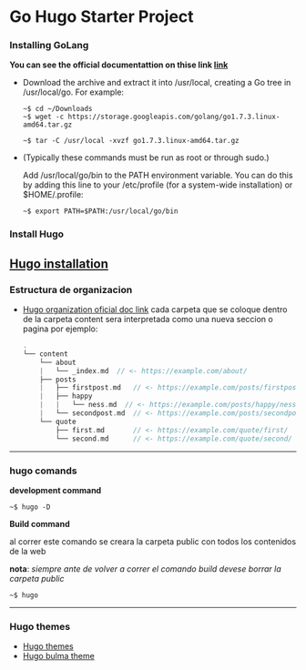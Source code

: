 # Go Hugo Starter Project
### Installing GoLang

**You can see the official documentattion on thise link [link](https://golang.org/dl/)**

- Download the archive and extract it into /usr/local, creating a Go tree in /usr/local/go. For example:
    ```
    ~$ cd ~/Downloads
    ~$ wget -c https://storage.googleapis.com/golang/go1.7.3.linux-amd64.tar.gz
    ```

    ```
    ~$ tar -C /usr/local -xvzf go1.7.3.linux-amd64.tar.gz
    ```
- (Typically these commands must be run as root or through sudo.)

    Add /usr/local/go/bin to the PATH environment variable. You can do this by adding this line to your /etc/profile (for a system-wide installation) or $HOME/.profile:
    ```
    ~$ export PATH=$PATH:/usr/local/go/bin
    ```

### Install Hugo

[Hugo installation](https://gohugo.io/getting-started/installing/)
---------------

### Estructura de organizacion
- [Hugo organization oficial doc link](https://gohugo.io/content-management/organization/)
    cada carpeta que se coloque dentro de la carpeta content sera interpretada como una nueva seccion o pagina
    por ejemplo:
    ```php
    .
    └── content
        └── about
        |   └── _index.md  // <- https://example.com/about/
        ├── posts
        |   ├── firstpost.md   // <- https://example.com/posts/firstpost/
        |   ├── happy
        |   |   └── ness.md  // <- https://example.com/posts/happy/ness/
        |   └── secondpost.md  // <- https://example.com/posts/secondpost/
        └── quote
            ├── first.md       // <- https://example.com/quote/first/
            └── second.md      // <- https://example.com/quote/second/
    ```
---------------

### hugo comands
**development command**
```
~$ hugo -D 
```
**Build command**

al correr este comando se creara la carpeta public con todos los contenidos de la web

**nota**: _siempre ante de volver a correr el comando build devese borrar la carpeta public_
```
~$ hugo
```
---------------
### Hugo themes

- [Hugo themes](https://themes.gohugo.io)
- [Hugo bulma theme](https://themes.gohugo.io/bulma/)